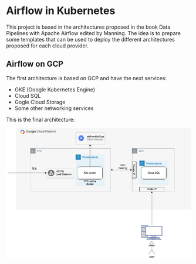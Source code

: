 # Airflow in Kubernetes

This project is based in the architectures proposed in the book Data Pipelines with Apache Airflow edited by Manning. The idea is to prepare some templates that can be used to deploy the different architectures proposed for each cloud provider.

## Airflow on GCP
The first architecture is based on GCP and have the next services:

* GKE (Google Kubernetes Engine)
* Cloud SQL
* Gogle Cloud Storage
* Some other networking services

This is the final architecture:

![alt text](airflow-gcp-k8s.png)
